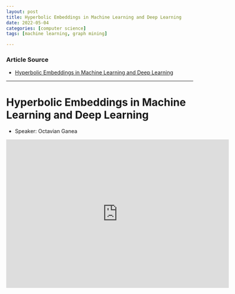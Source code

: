 ```yaml
---
layout: post
title: Hyperbolic Embeddings in Machine Learning and Deep Learning
date: 2022-05-04
categories: [computer science]
tags: [machine learning, graph mining]

---
```


### Article Source

* [Hyperbolic Embeddings in Machine Learning and Deep Learning](https://www.youtube.com/watch?v=-ksbWExpWis)


---

# Hyperbolic Embeddings in Machine Learning and Deep Learning

* Speaker: Octavian Ganea



<iframe width="600" height="400" src="https://www.youtube.com/embed/-ksbWExpWis" title="YouTube video player" frameborder="0" allow="accelerometer; autoplay; clipboard-write; encrypted-media; gyroscope; picture-in-picture" allowfullscreen></iframe>